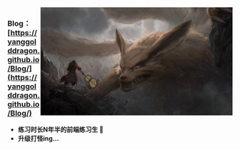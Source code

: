 <img src="https://github.com/YangGoldDragon/Blog/blob/master/src/assets/images/blog.png?raw=true" width="430" alt="《九喇嘛》" align="right" />

### Blog：[https://yanggolddragon.github.io/Blog/](https://yanggolddragon.github.io/Blog/)

- **练习时长N年半的前端练习生 👋**
- **升级打怪ing...**


<!--
**YangGoldDragon/YangGoldDragon** is a ✨ _special_ ✨ repository because its `README.md` (this file) appears on your GitHub profile.

Here are some ideas to get you started:

- 🔭 I’m currently working on ...
- 🌱 I’m currently learning ...
- 👯 I’m looking to collaborate on ...
- 🤔 I’m looking for help with ...
- 💬 Ask me about ...
- 📫 How to reach me: ...
- 😄 Pronouns: ...
- ⚡ Fun fact: ...
-->
